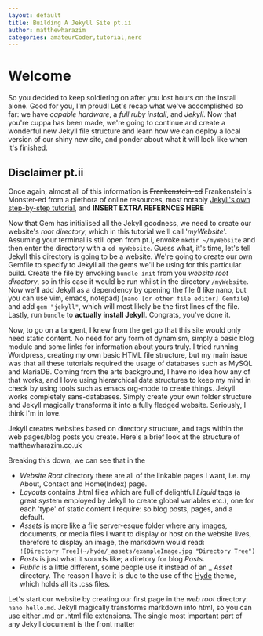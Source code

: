 ```yaml
---
layout: default
title: Building A Jekyll Site pt.ii
author: matthewharazim
categories: amateurCoder,tutorial,nerd
---
```


# Welcome
So you decided to keep soldiering on after you lost hours on the install alone. Good for you, I'm proud! Let's recap what we've accomplished so far: we have _capable hardware_, a _full ruby install_, and _Jekyll_. Now that you're cuppa has been made, we're going to continue and create a wonderful new Jekyll file structure and learn how we can deploy a local version of our shiny new site, and ponder about what it will look like when it's finished.

## Disclaimer pt.ii
Once again, almost all of this information is ~~Frankenstein-ed~~ Frankenstein's Monster-ed  from a plethora of online resources, most notably <a href="https://jekyllrb.com/docs/step-by-step/01-setup/">Jekyll's own step-by-step tutorial</a>, and **INSERT EXTRA REFERNCES HERE**

Now that Gem has initialised all the Jekyll goodness, we need to create our website's _root directory_, which in this tutorial we'll call '_myWebsite_'. Assuming your terminal is still open from pt.i, envoke `mkdir ~/myWebsite` and then enter the directory with a `cd myWebsite`. Guess what, it's time, let's tell Jekyll this directory is going to be a website. We're going to create our own Gemfile to specify to Jekyll all the gems we'll be using for this particular build. Create the file by envoking `bundle init` from you _website root directory_, so in this case it would be run whilst in the directory `/myWebsite`. Now we'll add Jekyll as a dependency by opening the file (I like nano, but you can use vim, emacs, notepad) (`nano [or other file editor] Gemfile`) and add `gem "jekyll"`, which will most likely be the first lines of the file. Lastly, run `bundle` to **actually install Jekyll**. Congrats, you've done it.

Now, to go on a tangent, I knew from the get go that this site would only need static content. No need for any form of dynamism, simply a basic blog module and some links for information about yours truly. I tried running Wordpress, creating my own basic HTML file structure, but my main issue was that all these tutorials required the usage of databases such as MySQL and MariaDB. Coming from the arts background, I have no idea how any of that works, and I love using hierarchical data structures to keep my mind in check by using tools such as emacs org-mode to create things. Jekyll works completely sans-databases. Simply create your own folder structure and Jekyll magically transforms it into a fully fledged website. Seriously, I think I'm in love.

Jekyll creates websites based on directory structure, and tags within the web pages/blog posts you create. Here's a brief look at the structure of matthewharazim.co.uk

Breaking this down, we can see that in the
* _Website Root_ directory there are all of the linkable pages I want, i.e. my About, Contact and Home(Index) page.
* _Layouts_ contains .html files which are full of delightful _Liquid_ tags (a great system employed by Jekyll to create global variables etc.), one for each 'type' of static content I require: so blog posts, pages, and a default.
* _Assets_ is more like a file server-esque folder where any images, documents, or media files I want to display or host on the website lives, therefore to display an image, the markdown would read:
<br>`![Directory Tree](~/hyde/_assets/exampleImage.jpg "Directory Tree")`
* _Posts_ is just what it sounds like; a diretory for blog _Posts_.
* _Public_ is a little different, some people use it instead of an _ _Asset_ directory. The reason I have it is due to the use of the <a href="https://github.com/poole/hyde">Hyde</a> theme, which holds all its .css files.

Let's start our website by creating our first page in the _web root_ directory: `nano hello.md`. Jekyll magically transforms markdown into html, so you can use either .md or .html file extensions. The single most important part of any Jekyll document is the front matter 
